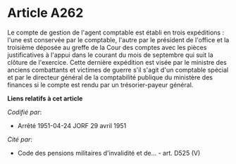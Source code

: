 # Article A262

Le compte de gestion de l'agent comptable est établi en trois expéditions : l'une est conservée par le comptable, l'autre par
le président de l'office et la troisième déposée au greffe de la Cour des comptes avec les pièces justificatives à l'appui
dans le courant du mois de septembre qui suit la clôture de l'exercice. Cette dernière expédition est visée par le ministre
des anciens combattants et victimes de guerre s'il s'agit d'un comptable spécial et par le directeur général de la
comptabilité publique du ministère des finances si le compte est rendu par un trésorier-payeur général.

**Liens relatifs à cet article**

_Codifié par_:

  - Arrêté 1951-04-24 JORF 29 avril 1951

_Cité par_:

  - Code des pensions militaires d'invalidité et de... - art. D525 (V)
